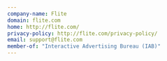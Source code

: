 ```yaml
---
company-name: Flite
domain: flite.com
home: http://flite.com/
privacy-policy: http://flite.com/privacy-policy/
email: support@flite.com
member-of: "Interactive Advertising Bureau (IAB)"
---
```




